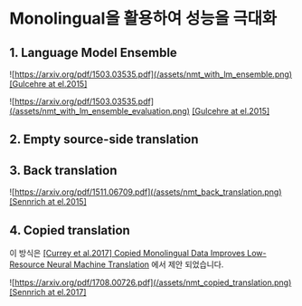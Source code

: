 # Monolingual을 활용하여 성능을 극대화

## 1. Language Model Ensemble

![https://arxiv.org/pdf/1503.03535.pdf](/assets/nmt_with_lm_ensemble.png)
[[Gulcehre at el.2015]](https://arxiv.org/pdf/1503.03535.pdf)

![https://arxiv.org/pdf/1503.03535.pdf](/assets/nmt_with_lm_ensemble_evaluation.png)
[[Gulcehre at el.2015]](https://arxiv.org/pdf/1503.03535.pdf)

## 2. Empty source-side translation

## 3. Back translation

![https://arxiv.org/pdf/1511.06709.pdf](/assets/nmt_back_translation.png)
[[Sennrich at el.2015]](https://arxiv.org/pdf/1511.06709.pdf)

## 4. Copied translation

이 방식은 [\[Currey et al.2017\] Copied Monolingual Data Improves Low-Resource Neural Machine
Translation](https://kheafield.com/papers/edinburgh/copy_paper.pdf) 에서 제안 되었습니다.

![https://arxiv.org/pdf/1708.00726.pdf](/assets/nmt_copied_translation.png)
[[Sennrich at el.2017]](https://arxiv.org/pdf/1708.00726.pdf)
